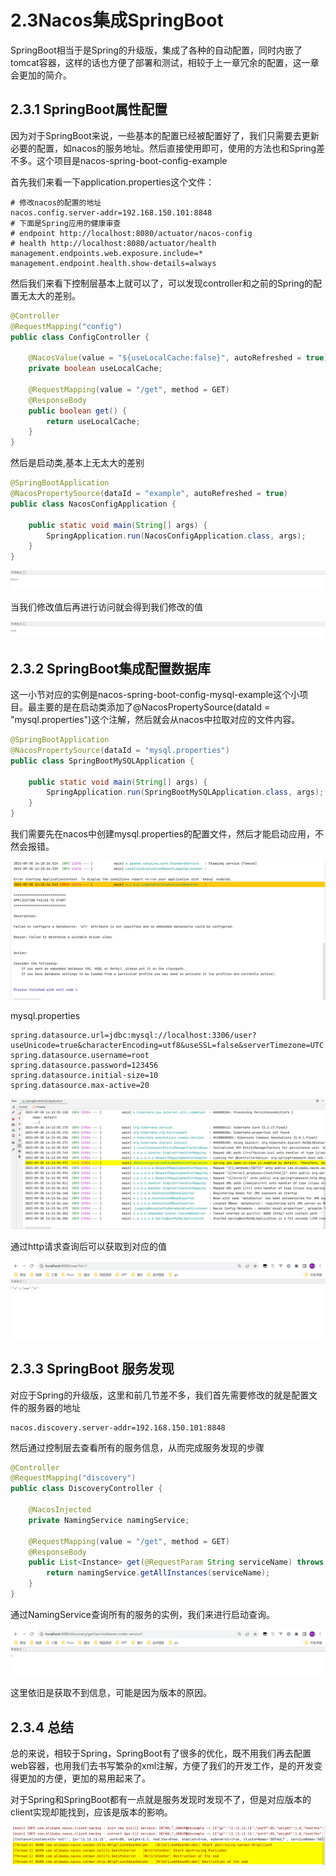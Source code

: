 # 2.3Nacos集成SpringBoot

SpringBoot相当于是Spring的升级版，集成了各种的自动配置，同时内嵌了tomcat容器，这样的话也方便了部署和测试，相较于上一章冗余的配置，这一章会更加的简介。

## 2.3.1 SpringBoot属性配置

因为对于SpringBoot来说，一些基本的配置已经被配置好了，我们只需要去更新必要的配置，如nacos的服务地址。然后直接使用即可，使用的方法也和Spring差不多。这个项目是nacos-spring-boot-config-example

首先我们来看一下application.properties这个文件：

```properties
# 修改nacos的配置的地址
nacos.config.server-addr=192.168.150.101:8848
# 下面是Spring应用的健康审查
# endpoint http://localhost:8080/actuator/nacos-config
# health http://localhost:8080/actuator/health
management.endpoints.web.exposure.include=*
management.endpoint.health.show-details=always
```

然后我们来看下控制层基本上就可以了，可以发现controller和之前的Spring的配置无太大的差别。

```java
@Controller
@RequestMapping("config")
public class ConfigController {

    @NacosValue(value = "${useLocalCache:false}", autoRefreshed = true)
    private boolean useLocalCache;

    @RequestMapping(value = "/get", method = GET)
    @ResponseBody
    public boolean get() {
        return useLocalCache;
    }
}
```

然后是启动类,基本上无太大的差别

```java
@SpringBootApplication
@NacosPropertySource(dataId = "example", autoRefreshed = true)
public class NacosConfigApplication {

    public static void main(String[] args) {
        SpringApplication.run(NacosConfigApplication.class, args);
    }
}
```

![](../images/20230930140535.png)

当我们修改值后再进行访问就会得到我们修改的值

![](../images/20230930140633.png)

## 2.3.2 SpringBoot集成配置数据库

这一小节对应的实例是nacos-spring-boot-config-mysql-example这个小项目。最主要的是在启动类添加了@NacosPropertySource(dataId = "mysql.properties")这个注解，然后就会从nacos中拉取对应的文件内容。

```java
@SpringBootApplication
@NacosPropertySource(dataId = "mysql.properties")
public class SpringBootMySQLApplication {

    public static void main(String[] args) {
        SpringApplication.run(SpringBootMySQLApplication.class, args);
    }
}
```

我们需要先在nacos中创建mysql.properties的配置文件，然后才能启动应用，不然会报错。

![](../images/20230930141123.png)

mysql.properties

```properties
spring.datasource.url=jdbc:mysql://localhost:3306/user?useUnicode=true&characterEncoding=utf8&useSSL=false&serverTimezone=UTC
spring.datasource.username=root
spring.datasource.password=123456
spring.datasource.initial-size=10
spring.datasource.max-active=20
```

![](../images/20230930141447.png)

通过http请求查询后可以获取到对应的值

![](../images/20230930141917.png)

## 2.3.3 SpringBoot 服务发现

对应于Spring的升级版，这里和前几节差不多，我们首先需要修改的就是配置文件的服务器的地址

```properties
nacos.discovery.server-addr=192.168.150.101:8848
```

然后通过控制层去查看所有的服务信息，从而完成服务发现的步骤

```java
@Controller
@RequestMapping("discovery")
public class DiscoveryController {

    @NacosInjected
    private NamingService namingService;

    @RequestMapping(value = "/get", method = GET)
    @ResponseBody
    public List<Instance> get(@RequestParam String serviceName) throws NacosException {
        return namingService.getAllInstances(serviceName);
    }
}
```

通过NamingService查询所有的服务的实例，我们来进行启动查询。

![](../images/20230930142340.png)

这里依旧是获取不到信息，可能是因为版本的原因。

## 2.3.4 总结

总的来说，相较于Spring，SpringBoot有了很多的优化，既不用我们再去配置web容器，也用我们去书写繁杂的xml注解，方便了我们的开发工作，是的开发变得更加的方便，更加的易用起来了。

对于Spring和SpringBoot都有一点就是服务发现时发现不了，但是对应版本的client实现却能找到，应该是版本的影响。

![](../images/20230930142830.png)

